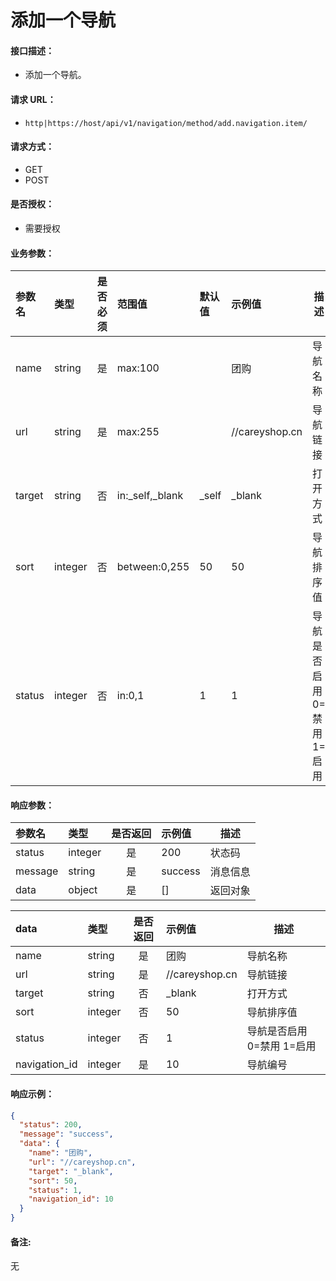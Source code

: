 # 添加一个导航

#### 接口描述：
- 添加一个导航。

#### 请求 URL：
- `http|https://host/api/v1/navigation/method/add.navigation.item/`

#### 请求方式：
- GET
- POST

#### 是否授权：
- 需要授权

#### 业务参数：
|参数名|类型|是否必须|范围值|默认值|示例值|描述|
|:----|:---|:---:|:-----|:-----|:-----|-----|
|name |string |是 |max:100 | |团购 |导航名称 |
|url |string |是 |max:255 | |//careyshop.cn |导航链接 |
|target |string |否 |in:_self,_blank |_self |_blank |打开方式 |
|sort |integer |否 |between:0,255 |50 |50 |导航排序值 |
|status |integer |否 |in:0,1 |1 |1 |导航是否启用 0=禁用 1=启用 |

#### 响应参数：
|参数名|类型|是否返回|示例值|描述|
|:-----|:-----|:---:|:-----|-----|
|status |integer |是 |200 |状态码 |
|message |string |是 |success |消息信息 |
|data |object |是 |[] |返回对象 |

|data|类型|是否返回|示例值|描述|
|:-----|:-----|:---:|:-----|-----|
|name |string |是 |团购 |导航名称 |
|url |string |是 |//careyshop.cn |导航链接 |
|target |string |否 |&#95;blank |打开方式 |
|sort |integer |否 |50 |导航排序值 |
|status |integer |否 |1 |导航是否启用 0=禁用 1=启用 |
|navigation_id |integer |是 |10 |导航编号 |

#### 响应示例：
```json
{
  "status": 200,
  "message": "success",
  "data": {
    "name": "团购",
    "url": "//careyshop.cn",
    "target": "_blank",
    "sort": 50,
    "status": 1,
    "navigation_id": 10
  }
}
```

#### 备注:
无